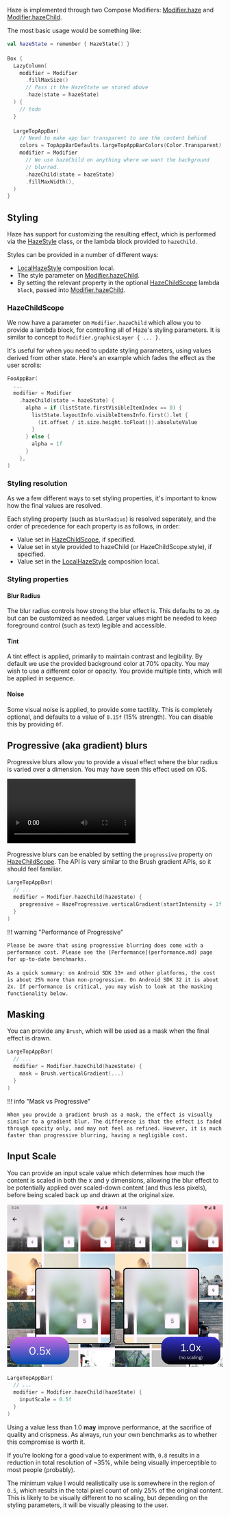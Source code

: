 Haze is implemented through two Compose Modifiers: [Modifier.haze](../api/haze/dev.chrisbanes.haze/haze.html) and [Modifier.hazeChild](../api/haze/dev.chrisbanes.haze/haze-child.html).

The most basic usage would be something like:

``` kotlin hl_lines="1 7-8 17-19"
val hazeState = remember { HazeState() }

Box {
  LazyColumn(
    modifier = Modifier
      .fillMaxSize()
      // Pass it the HazeState we stored above
      .haze(state = hazeState)
  ) {
    // todo
  }

  LargeTopAppBar(
    // Need to make app bar transparent to see the content behind
    colors = TopAppBarDefaults.largeTopAppBarColors(Color.Transparent),
    modifier = Modifier
      // We use hazeChild on anything where we want the background
      // blurred.
      .hazeChild(state = hazeState)
      .fillMaxWidth(),
  )
}
```

## Styling

Haze has support for customizing the resulting effect, which is performed via the [HazeStyle](../api/haze/dev.chrisbanes.haze/-haze-style/) class, or the lambda block provided to `hazeChild`.

Styles can be provided in a number of different ways:

- [LocalHazeStyle](../api/haze/dev.chrisbanes.haze/-local-haze-style.html) composition local.
- The style parameter on [Modifier.hazeChild](../api/haze/dev.chrisbanes.haze/haze-child.html).
- By setting the relevant property in the optional [HazeChildScope](../api/haze/dev.chrisbanes.haze/-haze-child-scope/index.html) lambda `block`, passed into [Modifier.hazeChild](../api/haze/dev.chrisbanes.haze/haze-child.html).

### HazeChildScope

We now have a parameter on `Modifier.hazeChild` which allow you to provide a lambda block, for controlling all of Haze's styling parameters. It is similar to concept to `Modifier.graphicsLayer { ... }`.

It's useful for when you need to update styling parameters, using values derived from other state. Here's an example which fades the effect as the user scrolls:

```kotlin
FooAppBar(
  ...
  modifier = Modifier
    .hazeChild(state = hazeState) {
      alpha = if (listState.firstVisibleItemIndex == 0) {
        listState.layoutInfo.visibleItemsInfo.first().let {
          (it.offset / it.size.height.toFloat()).absoluteValue
        }
      } else {
        alpha = 1f
      }
    },
)
```

### Styling resolution

As we a few different ways to set styling properties, it's important to know how the final values are resolved.

Each styling property (such as `blurRadius`) is resolved seperately, and the order of precedence for each property is as follows, in order:

- Value set in [HazeChildScope](../api/haze/dev.chrisbanes.haze/-haze-child-scope/index.html), if specified.
- Value set in style provided to hazeChild (or HazeChildScope.style), if specified.
- Value set in the [LocalHazeStyle](../api/haze/dev.chrisbanes.haze/-local-haze-style.html) composition local.

### Styling properties

#### Blur Radius

The blur radius controls how strong the blur effect is. This defaults to `20.dp` but can be customized as needed. Larger values might be needed to keep foreground control (such as text) legible and accessible.

#### Tint

A tint effect is applied, primarily to maintain contrast and legibility. By default we use the provided background color at 70% opacity. You may wish to use a different color or opacity. You provide multiple tints, which will be applied in sequence.

#### Noise

Some visual noise is applied, to provide some tactility. This is completely optional, and defaults to a value of `0.15f` (15% strength). You can disable this by providing `0f`.

## Progressive (aka gradient) blurs

Progressive blurs allow you to provide a visual effect where the blur radius is varied over a dimension. You may have seen this effect used on iOS.

![type:video](./media/progressive.mp4)

Progressive blurs can be enabled by setting the `progressive` property on [HazeChildScope](../api/haze/dev.chrisbanes.haze/-haze-child-scope/index.html). The API is very similar to the Brush gradient APIs, so it should feel familiar.

```kotlin
LargeTopAppBar(
  // ...
  modifier = Modifier.hazeChild(hazeState) {
    progressive = HazeProgressive.verticalGradient(startIntensity = 1f, endIntensity = 0f)
  }
)
```

!!! warning "Performance of Progressive"

    Please be aware that using progressive blurring does come with a performance cost. Please see the [Performance](performance.md) page for up-to-date benchmarks. 
    
    As a quick summary: on Android SDK 33+ and other platforms, the cost is about 25% more than non-progressive. On Android SDK 32 it is about 2x. If performance is critical, you may wish to look at the masking functionality below.

## Masking

You can provide any `Brush`, which will be used as a mask when the final effect is drawn.

```kotlin
LargeTopAppBar(
  // ...
  modifier = Modifier.hazeChild(hazeState) {
    mask = Brush.verticalGradient(...)
  }
)
```

!!! info "Mask vs Progressive"

    When you provide a gradient brush as a mask, the effect is visually similar to a gradient blur. The difference is that the effect is faded through opacity only, and may not feel as refined. However, it is much faster than progressive blurring, having a negligible cost.

## Input Scale

You can provide an input scale value which determines how much the content is scaled in both the x and y dimensions, allowing the blur effect to be potentially applied over scaled-down content (and thus less pixels), before being scaled back up and drawn at the original size.

![](./media/inputscale.png)

```kotlin
LargeTopAppBar(
  // ...
  modifier = Modifier.hazeChild(hazeState) {
    inputScale = 0.5f
  }
)
```

Using a value less than 1.0 **may** improve performance, at the sacrifice of quality and crispness. As always, run your own benchmarks as to whether this compromise is worth it.

If you're looking for a good value to experiment with, `0.8` results in a reduction in total resolution of ~35%, while being visually imperceptible to most people (probably).

The minimum value I would realistically use is somewhere in the region of `0.5`, which results in the total pixel count of only 25% of the original content. This is likely to be visually different to no scaling, but depending on the styling parameters, it will be visually pleasing to the user.
